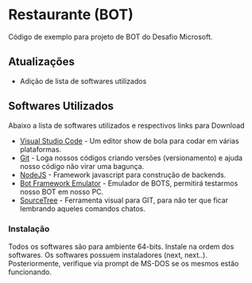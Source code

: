 # Restaurante (BOT)

Código de exemplo para projeto de BOT do Desafio Microsoft.

## Atualizações

  - Adição de lista de softwares utilizados


## Softwares Utilizados

Abaixo a lista de softwares utilizados e respectivos links para Download

* [Visual Studio Code](https://code.visualstudio.com/download#) - Um editor show de bola para codar em várias plataformas.
* [Git](https://git-scm.com/download/win) - Loga nossos códigos criando versões (versionamento) e ajuda nosso código não virar uma bagunça.
* [NodeJS](https://nodejs.org/dist/v12.18.3/node-v12.18.3-x64.msi) - Framework javascript para construção de backends.
* [Bot Framework Emulator](https://github.com/microsoft/BotFramework-Emulator/releases/download/v4.10.0/BotFramework-Emulator-4.10.0-windows-setup.exe) - Emulador de BOTS, permitirá testarmos nosso BOT em nosso PC.
* [SourceTree](https://product-downloads.atlassian.com/software/sourcetree/windows/ga/SourceTreeSetup-3.3.9.exe) - Ferramenta visual para GIT, para não ter que ficar lembrando aqueles comandos chatos.


### Instalação

Todos os softwares são para ambiente 64-bits. Instale na ordem dos softwares. Os softwares possuem instaladores (next, next..). Posteriormente, verifique via prompt de MS-DOS se os mesmos estão funcionando. 
